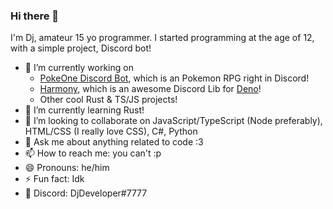 ### Hi there 👋
I'm Dj, amateur 15 yo programmer. I started programming at the age of 12, with a simple project, Discord bot!

- 🔭 I’m currently working on 
  - [PokeOne Discord Bot](https://top.gg/bot/473020399060385792), which is an Pokemon RPG right in Discord!
  - [Harmony](https://github.com/discord-deno/discord.deno), which is an awesome Discord Lib for [Deno](https://deno.land)!
  - Other cool Rust & TS/JS projects!
- 🌱 I’m currently learning Rust!
- 👯 I’m looking to collaborate on JavaScript/TypeScript (Node preferably), HTML/CSS (I really love CSS), C#, Python
- 💬 Ask me about anything related to code :3
- 📫 How to reach me: you can't :p
- 😄 Pronouns: he/him
- ⚡ Fun fact: Idk
- 💬 Discord: DjDeveloper#7777
